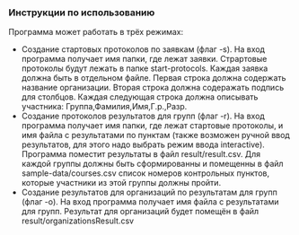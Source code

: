 ### Инструкции по использованию

Программа может работать в трёх режимах:
- Создание стартовых протоколов по заявкам (флаг -s).
На вход программа получает имя папки, где лежат заявки.
Страртовые протоколы будут лежать в папке start-protocols.
Каждая заявка должна быть в отдельном файле. Первая строка
должна содержать название организации. Вторая строка должна 
содеражать подпись для столбцов. Каждая следующая
строка должна описывать участника: Группа,Фамилия,Имя,Г.р.,Разр.
- Создание протоколов результатов для групп (флаг -r).
На вход программа получает имя папки, где лежат стартовые
протоколы, и имя файла с результатами по пунктам (также возможен
ручной ввод результатов, для этого надо выбрать
режим ввода interactive). Программа поместит результаты 
в файл result/result.csv. Для каждой группы должны быть
сформированны и помещенны в файл sample-data/courses.csv
список номеров контрольных пунктов, которые участники из
этой группы должны пройти.
- Создание результатов для организаций по результатам 
для групп (флаг -o). На вход программа получает имя
файла с результатами для групп. Результат для организаций
будет помещён в файл result/organizationsResult.csv